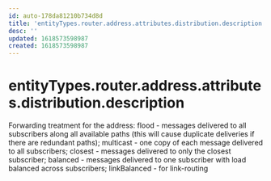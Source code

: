 ```yaml
---
id: auto-178da81210b734d8d
title: 'entityTypes.router.address.attributes.distribution.description'
desc: ''
updated: 1618573598987
created: 1618573598987
---
```

# entityTypes.router.address.attributes.distribution.description

Forwarding treatment for the address: flood - messages delivered to all subscribers along all available paths (this will cause duplicate deliveries if there are redundant paths); multicast - one copy of each message delivered to all subscribers; closest - messages delivered to only the closest subscriber; balanced - messages delivered to one subscriber with load balanced across subscribers; linkBalanced - for link-routing